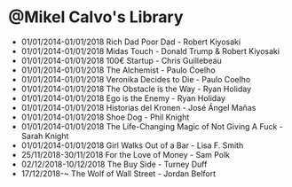 @Mikel Calvo's Library
===============
- 01/01/2014-01/01/2018 Rich Dad Poor Dad - Robert Kiyosaki
- 01/01/2014-01/01/2018 Midas Touch - Donald Trump & Robert Kiyosaki
- 01/01/2014-01/01/2018 100€ Startup - Chris Guillebeau
- 01/01/2014-01/01/2018 The Alchemist - Paulo Coelho
- 01/01/2014-01/01/2018 Veronika Decides to Die - Paulo Coelho
- 01/01/2014-01/01/2018 The Obstacle is the Way - Ryan Holiday
- 01/01/2014-01/01/2018 Ego is the Enemy - Ryan Holiday
- 01/01/2014-01/01/2018 Historias del Kronen - José Ángel Mañas
- 01/01/2014-01/01/2018 Shoe Dog - Phil Knight
- 01/01/2014-01/01/2018 The Life-Changing Magic of Not Giving A Fuck - Sarah Knight
- 01/01/2014-01/01/2018 Girl Walks Out of a Bar - Lisa F. Smith
- 25/11/2018-30/11/2018 For the Love of Money - Sam Polk
- 02/12/2018-10/12/2018 The Buy Side - Turney Duff
- 17/12/2018-~ The Wolf of Wall Street - Jordan Belfort
